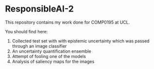 # ResponsibleAI-2

This repository contains my work done for COMP0195 at UCL.

You should find here:
1. Collected test set with with epistemic uncertainty which was passed through an image classifier
2. An uncertainty quantification ensemble
3. Attempt of fooling one of the models
4. Analysis of saliency maps for the images
